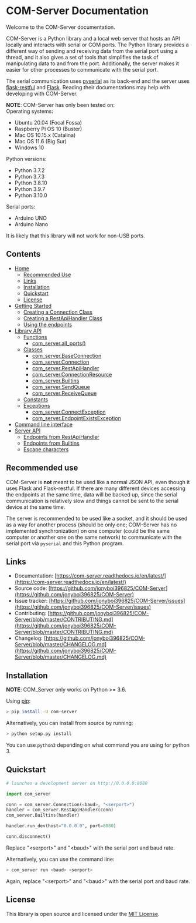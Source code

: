 # COM-Server Documentation

Welcome to the COM-Server documentation.

COM-Server is a Python library and a local web server that hosts an API locally and interacts with serial or COM ports. The Python library provides a different way of sending and receiving data from the serial port using a thread, and it also gives a set of tools that simplifies the task of manipulating data to and from the port. Additionally, the server makes it easier for other processes to communicate with the serial port.

The serial communication uses [pyserial](https://pyserial.readthedocs.io/en/latest/pyserial.html) as its back-end and the server uses [flask-restful](https://flask-restful.readthedocs.io/en/latest/quickstart.html) and [Flask](https://flask.palletsprojects.com/en/2.0.x/). Reading their documentations may help with developing with COM-Server.

**NOTE**: COM-Server has only been tested on:  
Operating systems:

- Ubuntu 20.04 (Focal Fossa)
- Raspberry Pi OS 10 (Buster)
- Mac OS 10.15.x (Catalina)
- Mac OS 11.6 (Big Sur)
- Windows 10

Python versions:

- Python 3.7.2
- Python 3.7.3
- Python 3.8.10
- Python 3.9.7
- Python 3.10.0

Serial ports:

- Arduino UNO
- Arduino Nano

It is likely that this library will not work for non-USB ports. 

## Contents

- [Home](/)
    - [Recommended Use](/#recommended-use)
    - [Links](/#links)
    - [Installation](/#installation)
    - [Quickstart](/#quickstart)
    - [License](/#license)
- [Getting Started](guide/getting-started)
    - [Creating a Connection Class](guide/getting-started/#creating-a-connection-class)
    - [Creating a RestApiHandler Class](guide/getting-started/#creating-a-restapihandler-class)
    - [Using the endpoints](guide/getting-started/#using-the-endpoints)
- [Library API](guide/library-api)
    - [Functions](guide/library-api/#functions)
        - [com_server.all_ports()](guide/library-api/#com_serverall_ports)
    - [Classes](guide/library-api/#classes)
        - [com_server.BaseConnection](guide/library-api/#com_serverbaseconnection)
        - [com_server.Connection](guide/library-api/#com_serverconnection)
        - [com_server.RestApiHandler](guide/library-api/#com_serverrestapihandler)
        - [com_server.ConnectionResource](guide/library-api/#com_serverconnectionresource)
        - [com_server.Builtins](guide/library-api/#com_serverbuiltins)
        - [com_server.SendQueue](guide/library-api/#com_serversendqueue)
        - [com_server.ReceiveQueue](guide/library-api/#com_serverreceivequeue)
    - [Constants](guide/library-api/#constants)
    - [Exceptions](guide/library-api/#exceptions)
        - [com_server.ConnectException](guide/library-api/#com_serverconnectexception)
        - [com_server.EndpointExistsException](guide/library-api/#com_serverendpointexistsexception)
- [Command line interface](guide/cli/)
- [Server API](server/server-api)
    - [Endpoints from RestApiHandler](server/server-api/#endpoints-from-restapihandler)
    - [Endpoints from Builtins](server/server-api/#endpoints-from-builtins)
    - [Escape characters](server/server-api/#escape-characters)

## Recommended use
COM-Server is **not** meant to be used like a normal JSON API, even though it uses Flask and Flask-restful. If there are many different devices accessing the endpoints at the same time, data will be backed up, since the serial communication is relatively slow and things cannot be sent to the serial device at the same time. 

The server is recommended to be used like a socket, and it should be used as a way for another process (should be only one; COM-Server has no implemented synchronization) on one computer (could be the same computer or another one on the same network) to communicate with the serial port via `pyserial` and this Python program. 
 
## Links
- Documentation: [https://com-server.readthedocs.io/en/latest/](https://com-server.readthedocs.io/en/latest/)
- Source code: [https://github.com/jonyboi396825/COM-Server](https://github.com/jonyboi396825/COM-Server)
- Issue tracker: [https://github.com/jonyboi396825/COM-Server/issues](https://github.com/jonyboi396825/COM-Server/issues)
- Contributing: [https://github.com/jonyboi396825/COM-Server/blob/master/CONTRIBUTING.md](https://github.com/jonyboi396825/COM-Server/blob/master/CONTRIBUTING.md)
- Changelog: [https://github.com/jonyboi396825/COM-Server/blob/master/CHANGELOG.md](https://github.com/jonyboi396825/COM-Server/blob/master/CHANGELOG.md)

## Installation

**NOTE**: COM_Server only works on Python >= 3.6.

Using [pip](https://pip.pypa.io/en/stable/getting-started/):
```sh
> pip install -U com-server
```

Alternatively, you can install from source by running:
```sh
> python setup.py install
```

You can use `python3` depending on what command you are using for python 3.

## Quickstart

```py
# launches a development server on http://0.0.0.0:8080

import com_server

conn = com_server.Connection(<baud>, "<serport>") 
handler = com_server.RestApiHandler(conn) 
com_server.Builtins(handler) 

handler.run_dev(host="0.0.0.0", port=8080) 

conn.disconnect()
```
Replace "&lt;serport&gt;" and "&lt;baud&gt;" with the serial port and baud rate.

Alternatively, you can use the command line:
```sh
> com_server run <baud> <serport>
```
Again, replace "&lt;serport&gt;" and "&lt;baud&gt;" with the serial port and baud rate.

## License
This library is open source and licensed under the [MIT License](https://github.com/jonyboi396825/COM-Server/blob/master/LICENSE).